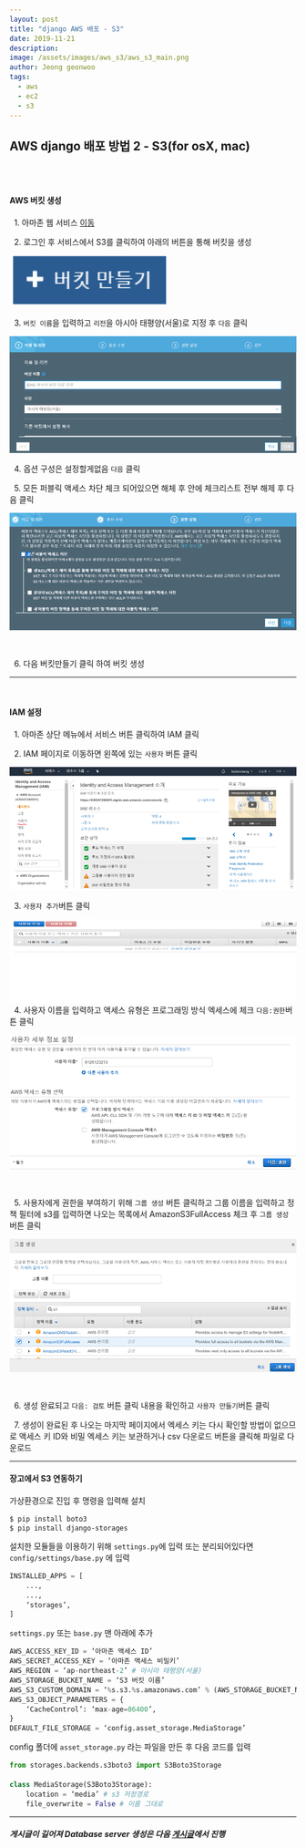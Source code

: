 ```yaml
---
layout: post
title: "django AWS 배포 - S3"
date: 2019-11-21
description:
image: /assets/images/aws_s3/aws_s3_main.png
author: Jeong geonwoo
tags:
  - aws
  - ec2
  - s3
---
```


## AWS django 배포 방법 2 - S3(for osX, mac)

<br/>
<br/>

#### AWS 버킷 생성
  
&nbsp; 1. 아마존 웹 서비스 [이동](https://aws.amazon.com)

&nbsp; 2. 로그인 후 서비스에서 S3를 클릭하여 아래의 버튼을 통해 버킷을 생성

![](/assets/images/aws_s3/aws_s3_bucket.png)

&nbsp; 3. `버킷 이름`을 입력하고 `리전`을 아시아 태평양(서울)로 지정 후 `다음` 클릭

![](/assets/images/aws_s3/aws_s3_region.png)

&nbsp; 4. 옵션 구성은 설정할게없음 `다음` 클릭

&nbsp; 5. 모든 퍼블릭 액세스 차단 체크 되어있으면 해체 후 안에 체크리스트 전부 해제 후 다음 클릭

![](/assets/images/aws_s3/aws_s3_access.png)

<br/>

&nbsp; 6. 다음 버킷만들기 클릭 하여 버킷 생성

---

<br/>

#### IAM 설정

&nbsp; 1. 아마존 상단 메뉴에서 서비스 버튼 클릭하여 IAM 클릭

&nbsp; 2. IAM 페이지로 이동하면 왼쪽에 있는 `사용자` 버튼 클릭

![](/assets/images/aws_s3/aws_s3_leftuser.png)

&nbsp; 3. `사용자 추가`버튼 클릭

![](/assets/images/aws_s3/aws_s3_adduser.png)
&nbsp; 4. 사용자 이름을 입력하고  액세스 유형은 프로그래밍 방식 엑세스에 체크 `다음:권한`버튼 클릭

![](/assets/images/aws_s3/aws_s3_nextauth.png)

<br/>

&nbsp; 5. 사용자에게 권한을 부여하기 위해 `그룹 생성` 버튼 클릭하고 그룹 이름을 입력하고 정책 필터에 s3를 입력하면 나오는 목록에서 AmazonS3FullAccess 체크 후 `그룹 생성` 버튼 클릭

![](/assets/images/aws_s3/aws_s3_creategroup.png)

<br/>

&nbsp; 6. 생성 완료되고 `다음: 검토` 버튼 클릭 내용을 확인하고 `사용자 만들기`버튼 클릭

&nbsp; 7. 생성이 완료된 후 나오는 마지막 페이지에서 엑세스 키는 다시 확인할 방법이 없으므로 액세스 키 ID와 비밀 엑세스 키는 보관하거나 csv 다운로드 버튼을 클릭해 파일로 다운로드

---

#### 장고에서 S3 연동하기

가상환경으로 진입 후 명령을 입력해 설치

    $ pip install boto3
    $ pip install django-storages

설치한 모듈들을 이용하기 위해 `settings.py`에 입력 또는 분리되어있다면 `config/settings/base.py` 에 입력
```python
INSTALLED_APPS = [
	...,
	...,
	‘storages’,
]
```

`settings.py` 또는 `base.py` 맨 아래에 추가
```python
AWS_ACCESS_KEY_ID = ‘아마존 액세스 ID’
AWS_SECRET_ACCESS_KEY = ‘아마존 액세스 비밀키’
AWS_REGION = ‘ap-northeast-2’ # 아시아 태평양(서울)
AWS_STORAGE_BUCKET_NAME = ‘S3 버킷 이름’
AWS_S3_CUSTOM_DOMAIN = ‘%s.s3.%s.amazonaws.com’ % (AWS_STORAGE_BUCKET_NAME, AWS_REGION)
AWS_S3_OBJECT_PARAMETERS = {
	‘CacheControl’: ‘max-age=86400’,
}
DEFAULT_FILE_STORAGE = ‘config.asset_storage.MediaStorage’
```

config 폴더에 `asset_storage.py` 라는 파일을 만든 후 다음 코드를 입력

```python
from storages.backends.s3boto3 import S3Boto3Storage

class MediaStorage(S3Boto3Storage):
	location = ‘media’ # s3 저장경로
	file_overwrite = False # 이름 그대로
```

---

##### 게시글이 길어져 Database server 생성은 다음 [게시글]()에서 진행